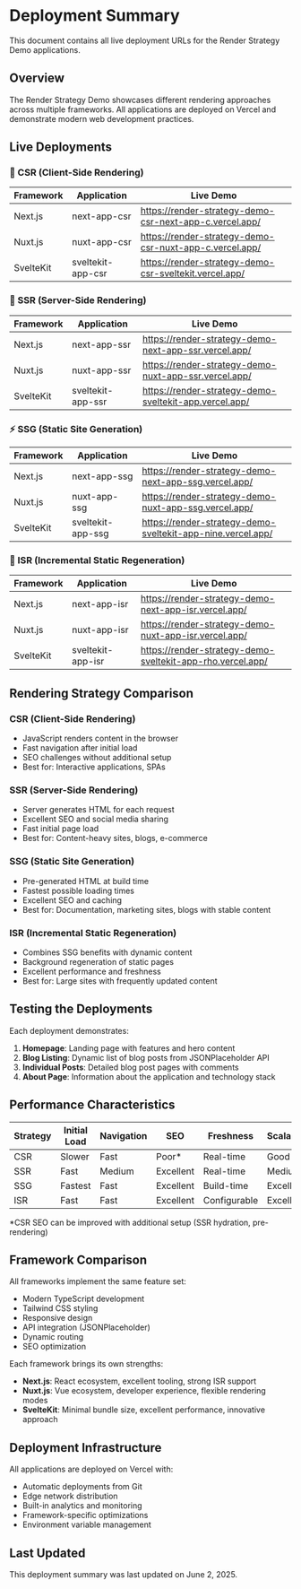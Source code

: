 # Deployment Summary

This document contains all live deployment URLs for the Render Strategy Demo applications.

## Overview

The Render Strategy Demo showcases different rendering approaches across multiple frameworks. All applications are deployed on Vercel and demonstrate modern web development practices.

## Live Deployments

### 🔄 CSR (Client-Side Rendering)

| Framework | Application | Live Demo |
|-----------|-------------|-----------|
| Next.js | next-app-csr | <https://render-strategy-demo-csr-next-app-c.vercel.app/> |
| Nuxt.js | nuxt-app-csr | <https://render-strategy-demo-csr-nuxt-app-c.vercel.app/> |
| SvelteKit | sveltekit-app-csr | <https://render-strategy-demo-csr-sveltekit.vercel.app/> |

### 🚀 SSR (Server-Side Rendering)

| Framework | Application | Live Demo |
|-----------|-------------|-----------|
| Next.js | next-app-ssr | <https://render-strategy-demo-next-app-ssr.vercel.app/> |
| Nuxt.js | nuxt-app-ssr | <https://render-strategy-demo-nuxt-app-ssr.vercel.app/> |
| SvelteKit | sveltekit-app-ssr | <https://render-strategy-demo-sveltekit-app.vercel.app/> |

### ⚡ SSG (Static Site Generation)

| Framework | Application | Live Demo |
|-----------|-------------|-----------|
| Next.js | next-app-ssg | <https://render-strategy-demo-next-app-ssg.vercel.app/> |
| Nuxt.js | nuxt-app-ssg | <https://render-strategy-demo-nuxt-app-ssg.vercel.app/> |
| SvelteKit | sveltekit-app-ssg | <https://render-strategy-demo-sveltekit-app-nine.vercel.app/> |

### 🔁 ISR (Incremental Static Regeneration)

| Framework | Application | Live Demo |
|-----------|-------------|-----------|
| Next.js | next-app-isr | <https://render-strategy-demo-next-app-isr.vercel.app/> |
| Nuxt.js | nuxt-app-isr | <https://render-strategy-demo-nuxt-app-isr.vercel.app/> |
| SvelteKit | sveltekit-app-isr | <https://render-strategy-demo-sveltekit-app-rho.vercel.app/> |

## Rendering Strategy Comparison

### CSR (Client-Side Rendering)
- JavaScript renders content in the browser
- Fast navigation after initial load
- SEO challenges without additional setup
- Best for: Interactive applications, SPAs

### SSR (Server-Side Rendering)
- Server generates HTML for each request
- Excellent SEO and social media sharing
- Fast initial page load
- Best for: Content-heavy sites, blogs, e-commerce

### SSG (Static Site Generation)
- Pre-generated HTML at build time
- Fastest possible loading times
- Excellent SEO and caching
- Best for: Documentation, marketing sites, blogs with stable content

### ISR (Incremental Static Regeneration)
- Combines SSG benefits with dynamic content
- Background regeneration of static pages
- Excellent performance and freshness
- Best for: Large sites with frequently updated content

## Testing the Deployments

Each deployment demonstrates:

1. **Homepage**: Landing page with features and hero content
2. **Blog Listing**: Dynamic list of blog posts from JSONPlaceholder API
3. **Individual Posts**: Detailed blog post pages with comments
4. **About Page**: Information about the application and technology stack

## Performance Characteristics

| Strategy | Initial Load | Navigation | SEO | Freshness | Scalability |
|----------|-------------|------------|-----|-----------|-------------|
| CSR | Slower | Fast | Poor* | Real-time | Good |
| SSR | Fast | Medium | Excellent | Real-time | Medium |
| SSG | Fastest | Fast | Excellent | Build-time | Excellent |
| ISR | Fast | Fast | Excellent | Configurable | Excellent |

*CSR SEO can be improved with additional setup (SSR hydration, pre-rendering)

## Framework Comparison

All frameworks implement the same feature set:
- Modern TypeScript development
- Tailwind CSS styling
- Responsive design
- API integration (JSONPlaceholder)
- Dynamic routing
- SEO optimization

Each framework brings its own strengths:
- **Next.js**: React ecosystem, excellent tooling, strong ISR support
- **Nuxt.js**: Vue ecosystem, developer experience, flexible rendering modes
- **SvelteKit**: Minimal bundle size, excellent performance, innovative approach

## Deployment Infrastructure

All applications are deployed on Vercel with:
- Automatic deployments from Git
- Edge network distribution
- Built-in analytics and monitoring
- Framework-specific optimizations
- Environment variable management

## Last Updated

This deployment summary was last updated on June 2, 2025.

